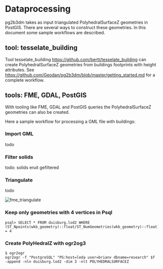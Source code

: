 # Dataprocessing

pg2b3dm takes as input triangulated PolyhedralSurfaceZ geometries in PostGIS. There are several ways to construct these geometries. In this document some sample 
workflows are described.

## tool: tesselate_building

Tool tesselate_building https://github.com/bertt/tesselate_building can create PolyhedralSurfaceZ geometries from buildings footprints with height attributes.
See https://github.com/Geodan/pg2b3dm/blob/master/getting_started.md for a complete workflow.

## tools: FME, GDAL, PostGIS

With tooling like FME, GDAL and PostGIS queries the PolyhedralSurfaceZ geometries can also be created.

Here a sample workflow for processing a GML file with buildings:

### Import GML

todo

### Filter solids

todo: solids eruit gefiltered

### Triangulate

todo

![fme_triangulate](https://user-images.githubusercontent.com/538812/77904859-8c670500-7285-11ea-8982-69ac0db5b630.png)

### Keep only geometries with 4 vertices in Psql

```
psql> SELECT * FROM duisburg.lod2 WHERE (ST_Npoints(wkb_geometry)::float/ST_NumGeometries(wkb_geometry)::float) = 4
```

### Create PolyHedralZ with ogr2og3

```
$ ogr2ogr
ogr2ogr -f "PostgreSQL" "PG:host=leda user=brianv dbname=research" $f -append -nln duisburg.lod2 -dim 3 -nlt POLYHEDRALSURFACEZ
```




